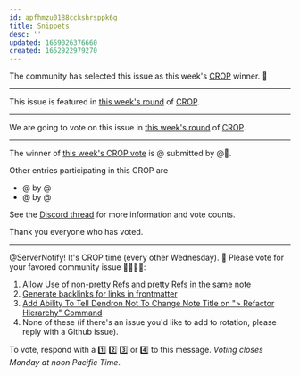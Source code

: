 ```yaml
---
id: apfhmzu0188cckshrsppk6g
title: Snippets
desc: ''
updated: 1659026376660
created: 1652922979270
---
```


The community has selected this issue as this week's [CROP](https://wiki.dendron.so/notes/tayowNP4tMvcqH7AraoQ4/) winner. 🎉

---

This issue is featured in [this week's round](@) of [CROP](https://wiki.dendron.so/notes/tayowNP4tMvcqH7AraoQ4/).

---

We are going to vote on this issue in [this week's round](https://discord.com/channels/717965437182410783/739186036495876126/976654263189110814) of [CROP](https://wiki.dendron.so/notes/tayowNP4tMvcqH7AraoQ4/).

---

The winner of [this week's CROP vote]() is @ submitted by @🎉.

Other entries participating in this CROP are

-   @ by @
-   @ by @

See the [Discord thread](https://discord.com/channels/717965437182410783/739186036495876126/978703225362481216) for more information and vote counts.

Thank you everyone who has voted.

---

@ServerNotify! It's CROP time (every other Wednesday). 🙂 Please vote for your favored community issue 👨‍🌾👩‍🌾:

1.  [Allow Use of non-pretty Refs and pretty Refs in the same note](https://github.com/dendronhq/dendron/issues/2459)
2.  [Generate backlinks for links in frontmatter](https://github.com/dendronhq/dendron/issues/1531)
3.  [Add Ability To Tell Dendron Not To Change Note Title on "> Refactor Hierarchy" Command](https://github.com/dendronhq/dendron/issues/1288)
4.  None of these (if there's an issue you'd like to add to rotation, please reply with a Github issue).

To vote, respond with a 1️⃣ 2️⃣ 3️⃣ or 4️⃣ to this message. _Voting closes Monday at noon Pacific Time_.
